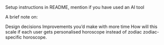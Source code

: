 
Setup instructions in README, mention if you have used an AI tool


A brief note on:


Design decisions
Improvements you’d make with more time
How will this scale if each user gets personalised horoscope instead of zodiac zodiac-specific horoscope.
